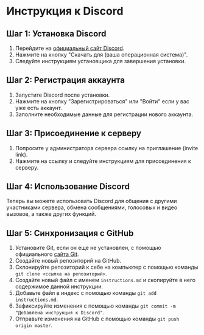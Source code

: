 
# Инструкция к Discord

## Шаг 1: Установка Discord

1. Перейдите на [официальный сайт Discord](https://discord.com/).
2. Нажмите на кнопку "Скачать для (ваша операционная система)".
3. Следуйте инструкциям установщика для завершения установки.

## Шаг 2: Регистрация аккаунта

1. Запустите Discord после установки.
2. Нажмите на кнопку "Зарегистрироваться" или "Войти" если у вас уже есть аккаунт.
3. Заполните необходимые данные для регистрации нового аккаунта.

## Шаг 3: Присоединение к серверу

1. Попросите у администратора сервера ссылку на приглашение (invite link).
2. Нажмите на ссылку и следуйте инструкциям для присоединения к серверу.

## Шаг 4: Использование Discord

Теперь вы можете использовать Discord для общения с другими участниками сервера, обмена сообщениями, голосовых и видео вызовов, а также других функций.

## Шаг 5: Синхронизация с GitHub

1. Установите Git, если он еще не установлен, с помощью официального [сайта Git](https://git-scm.com/).
2. Создайте новый репозиторий на GitHub.
3. Склонируйте репозиторий к себе на компьютер с помощью команды `git clone <ссылка на репозиторий>`.
4. Создайте новый файл с именем `instructions.md` и скопируйте в него содержимое данной инструкции.
5. Добавьте файл в индекс с помощью команды `git add instructions.md`.
6. Зафиксируйте изменения с помощью команды `git commit -m "Добавлена инструкция к Discord"`.
7. Отправьте изменения на GitHub с помощью команды `git push origin master`.

